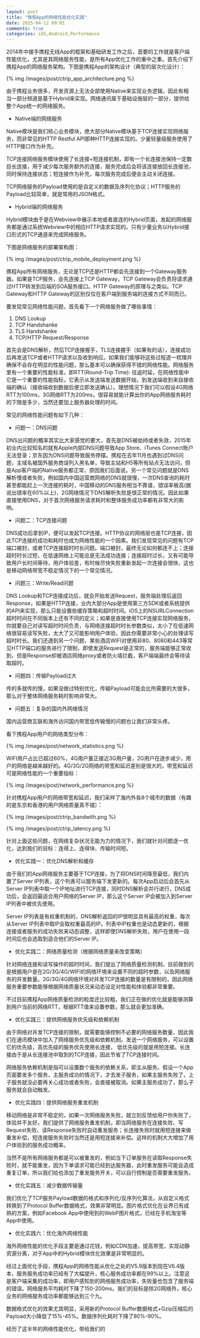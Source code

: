 ```yaml
---
layout: post
title: "携程App的网络性能优化实践"
date: 2015-04-12 09:01
comments: true
categories: iOS,Android,Performance
---
```


2014年中接手携程无线App的框架和基础研发工作之后，首要的工作就是客户端性能优化，尤其是其网络服务性能，是所有App优化工作的重中之重。首先介绍下携程App的网络服务架构。下图是携程App的架构设计（典型的层次化设计）：

{% img /images/post/ctrip_app_architecture.png %}

由于携程业务很多，开发资源上无法全部使用Native来实现业务逻辑，因此有相当一部分频道是基于Hybrid来实现。网络通讯属于基础设施层的一部分，提供给整个App统一的网络服务。

<!--more-->

* Native端的网络服务

Native模块是我们核心业务模块，绝大部分Native模块基于TCP连接实现网络服务，而非常见的HTTP Restful API那种HTTP连接实现的。少量轻量级服务使用了HTTP接口作为补充。
	
TCP连接网络服务模块使用了长连接+短连接机制，即有一个长连接池保持一定数目长连接，用于减少每次服务额外的连接，服务完成后会将该连接放回长连接池，同时保持连接状态；短连接作为补充，每次服务完成后便会主动关闭连接。
	
TCP网络服务的Payload使用的是自定义的数据及序列化协议；HTTP服务的Payload比较简单，就是常用的JSON格式。

* Hybrid端的网络服务

Hybrid模块由于是在Webview中展示本地或者直连的Hybrid页面，发起的网络服务都是通过系统Webview中的相应HTTP请求实现的。只有少量业务以Hybrid接口形式的TCP通道来完成网络服务。


下图是网络服务的部署架构图：

{% img /images/post/ctrip_mobile_deployment.png %}


携程App所有网络服务，无论是TCP还是HTTP都会先连接到一个Gateway服务器。如果是TCP服务，会先连接上TCP Gateway，TCP Gateway会负责将请求通过HTTP转发到后端的SOA服务接口。HTTP Gateway的原理与之类似。TCP Gateway和HTTP Gateway的区别仅仅在客户端到服务端的连接方式不同而已。


要发现常见网络性能问题，首先看下一个网络服务做了哪些事情：

1. DNS Lookup
2. TCP Handshanke
3. TLS Handshanke
4. TCP/HTTP Request/Response

首先会是DNS解析，然后TCP连接握手，TLS连接握手（如果有的话），连接成功后再发送TCP或者HTTP请求以及收到响应。如果我们能够将这些过程逐一梳理并确保不会存在明显的性能问题，那么基本可以确保获得不错的网络性能。网络服务里有一个重要的性能标准，即RTT(Round-Trip Time): 往返时延，在网络性能中它是一个重要的性能指标，它表示从发送端发送数据开始，到发送端收到来自接收端的确认（接收端收到数据后便立即发送确认）。理想情况下我们可以假设4G网络RTT为100ms，3G网络RTT为200ms，很容易就能计算出你的App网络服务耗时的下限是多少，当然还要加上服务器处理的时间。

常见的网络性能问题有如下几种：

* 问题一：DNS问题

DNS出问题的概率其实比大家感觉的要大，首先是DNS被劫持或者失效，2015年初业内比较知名的就有Apple内部DNS问题导致App Store、iTunes Connect账户无法登录；京东因为DNS问题导致服务停摆。携程在去年11月也遇到过DNS问题，主域名被国外服务商误列入黑名单，导致主站和H5等所有站点无法访问，但是App客户端的Native服务都正常，原因我们后面说。另一个常见问题就是DNS解析慢或者失败，例如国内中国运营商网络的DNS就很慢，一次DNS查询的耗时甚至都能赶上一次连接的耗时，中国移动的DNS服务相当不靠谱，错误率极高(据说出错率在60%以上)，2G网络情况下DNS解析失败是很正常的情况。因此如果直接使用DNS，对于首次网络服务请求耗时和整体服务成功率都有非常大的影响。

* 问题二：TCP连接问题

DNS成功后拿到IP，便可以发起TCP连接。HTTP协议的网络层也是TCP连接，因此TCP连接的成功和耗时也成为网络性能的一个因素。我们发现常见的问题有TCP端口被封，或者TCP连接超时时长问题。端口被封，最终无论如何都连不上；连接超时时长过短，在低速网络上可能总是无法成功连接；连接超时过长，又有可能导致用户长时间等待，用户体验差，有时候尽快失败重新发起一次连接会很快，这也是移动网络带宽不稳定情况下的一个常见情况。

* 问题三：Write/Read问题

DNS Lookup和TCP连接成功后，就会开始发送Request，服务端处理后返回Response，如果是HTTP连接，业内大部分App是使用第三方SDK或者系统提供的API来实现，那么只能设置些缓存策略和超时时间。iOS上的NSURLConnection超时时间在不同版本上还有不同的定义；如果是直接使用TCP连接实现网络服务，你就要自己对读写超时时间负责，与网络连接超时时长参数类似，太小了在低速网络很容易读写失败，太大了又可能影响用户体验，因此你需要非常小心的处理读写超时时长。我们还遇到另一个问题，某些酒店WIFI对使用非80、8080和443等常见HTTP端口的服务进行了限制，即使发送Request是正常的，服务端能够正常收到，但是Response却被酒店网络proxy或者防火墙拦截，客户端端最终会等待读取超时。

* 问题四：传输Payload过大

传的多就传的慢，如果没做过特别优化，传输Payload可能会比所需要的大很多，那么对于整体网络服务耗时影响非常大。

* 问题五：复杂的国内外网络情况

国内运营商互联和海外访问国内带宽低传输慢的问题也让我们非常头疼。

看下携程App用户的网络类型分布：

{% img /images/post/network_statistics.png %}

WIFI用户占比已超过60%，4G用户量正接近3G用户量，2G用户在逐步减少，用户的网络是越来越好的。4G/3G/2G网络的带宽和延迟差别是很大的，带宽和延迟可是网络性能的一个重要指标：

{% img /images/post/network_performance.png %}

针对携程App用户的网络带宽和延迟，我们采样了海内外各8个城市的数据（有趣的是东京和香港的用户网络质量真不错）：

{% img /images/post/ctrip_bandwith.png %}

{% img /images/post/ctrip_latency.png %}


针对上面这些问题，在网络复杂状况无能为力的情况下，我们就针对问题逐一优化，达到我们的目标：连得上、连得块、传输时间短。

* 优化实践一：优化DNS解析和缓存

由于我们的App网络服务主要基于TCP连接，为了将DNS时间降至最低，我们内置了Server IP列表，这个列表可以服务端下发更新的。每次App启动后会首先从Server IP列表中取一个IP地址进行TCP连接，同时DNS解析会并行进行，DNS成功后，会返回最适合用户网络的Server IP，那么这个Server IP会被加入到Server IP列表中被优先使用。

Server IP列表是有权重机制的，DNS解析返回的IP很明显具有最高的权重，每次从Server IP列表中取IP会取权重最高的IP。列表中IP权重也是动态更新的，根据连接或者服务的成功失败来动态调整，这样即使DNS解析失败，用户在使用一段时间后也会选取到适合他们的Server IP。

* 优化实践二：网络质量检测（根据网络质量来改变策略）

针对网络连接和读写操作的超时时间，我们提出了网络质量检测机制。目前做到的是根据用户是在2G/3G/4G/WIFI的网络环境来设置不同的超时参数，以及网络服务的并发数量。2G/3G/4G网络环境对并发TCP连接的数量是有限制的，因此网络服务重要参数能够根据网络质量状况来动态设定对性能和体验都非常重要。

不过目前携程App网络质量检测的粒度还比较粗，我们正在做的优化就是能够测算到用户当前的网络RTT，根据RTT值来设置参数，那么就会更加准确。

* 优化实践三：提供网络服务优先级和依赖机制

由于网络对并发TCP连接的限制，就需要能够控制不必要的网络服务数量，因此我们在通讯模块中加入了网络服务优先级和依赖机制。发送一个网络服务，可以设置它的优先级，高优先级的服务优先使用长连接， 低优先级的就是用短连接。长连接由于是从长连接池中取到的TCP连接，因此节省了TCP连接时间。

网络服务依赖机制是指可以设置数个服务的依赖关系，即主从服务。假设一个App页面要发多个服务，主服务成功的情况下，才去发子服务，如果主服务失败了，上子服务就没必要再关心成功或者失败，会直接被取消。如果主服务成功了，那么子服务就会自动触发。

* 优化实践四：提供网络服务重发机制

移动网络是非常不稳定的，如果一次网络服务失败，就立刻反馈给用户你失败了，体验并不友好。我们提供了网络服务重发机制，即当网络服务在连接失败、写Request失败、读Response失败时自动重发服务；长连接失败时就用短连接来做重发补偿，短连接服务失败时当然还是用短连接来补偿。这样的机制大大增加了用户体验到的服务成功概率。

当然不是所有网络服务都是可以被重发的，例如当下订单服务在读取Response失败时，就不能重发，因为下单请求可能已经到达服务器，此时重发服务可能会造成重复订单，所以我们给也添加了重发服务开关，可以自行控制是否需要重发服务。

* 优化实践五：减少数据传输量

我们优化了TCP服务Payload数据的格式和序列化/反序列化算法，从自定义格式转换到了Protocol Buffer数据格式，效果非常明显。图片格式优化在业界已有成熟的方案，例如Facebook App中使用到的WebP图片格式，已经在手机淘宝等App中使用。

* 优化实践六：优化海外网络性能

海外网络性能的优化手段主要是通过花钱，例如CDN加速，提高带宽，实现动静资源分离，对于App中的Hybrid模块优化效果是非常明显的。

经过上面优化手段，携程App的网络性能从优化之处的V5.9版本到现在V6.4版本，服务服务成功率已经有了大幅提升，核心服务成功率都在99%以上。注意这是客户端采集的成功率，即用户感知到的网络服务成功率，失败量也包含了服务端的错误。网络服务平均耗时下降了150-200ms。我们的目标是除2G网络外，核心业务的网络服务成功率都能够达到三个九。

数据格式优化的效果尤其明显，采用新的Protocol Buffer数据格式+Gzip压缩后的Payload大小降低了15%-45%。数据序列化耗时下降了80%-90%。

经历了这半年的网络性能优化，带给我们的

























